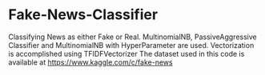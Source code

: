 # Fake-News-Classifier
Classifying News as either Fake or Real. MultinomialNB, PassiveAggressive Classifier and MultinomialNB with HyperParameter are used. Vectorization is accomplished using TFIDFVectorizer
The dataset used in this code is available at https://www.kaggle.com/c/fake-news
